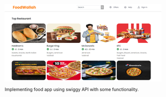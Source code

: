 ![Images](./public/swiggy-scrn.png)


Implementing food app using swiggy API with some functionality.